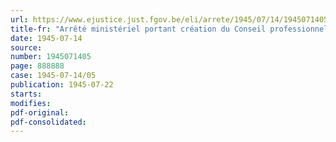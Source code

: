 ```yaml
---
url: https://www.ejustice.just.fgov.be/eli/arrete/1945/07/14/1945071405/justel
title-fr: "Arrêté ministériel portant création du Conseil professionnel du Commerce de Bois"
date: 1945-07-14
source:
number: 1945071405
page: 888888
case: 1945-07-14/05
publication: 1945-07-22
starts:
modifies:
pdf-original:
pdf-consolidated:
---
```


